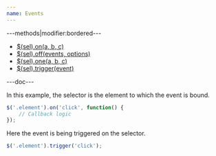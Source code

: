 ```yaml
---
name: Events
---
```


---methods|modifier:bordered---

* [$(sel).on(a, b, c)](/script/events#on)
* [$(sel).off(events, options)](/script/events#off)
* [$(sel).one(a, b, c)](/script/events#one)
* [$(sel).trigger(event)](/script/events#trigger)

---doc---

In this example, the selector is the element to which the event is bound.

```javascript
$('.element').on('click', function() {
	// Callback logic
});
```

Here the event is being triggered on the selector.

```javascript
$('.element').trigger('click');
```